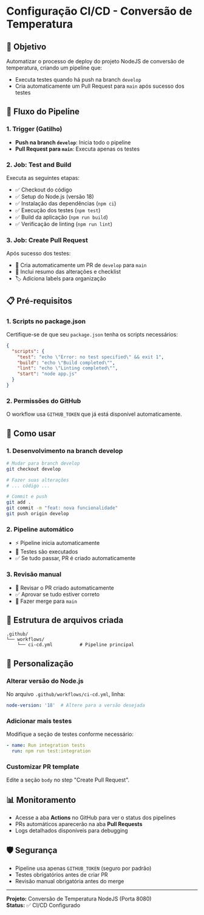 # Configuração CI/CD - Conversão de Temperatura

## 🎯 Objetivo
Automatizar o processo de deploy do projeto NodeJS de conversão de temperatura, criando um pipeline que:
- Executa testes quando há push na branch `develop`
- Cria automaticamente um Pull Request para `main` após sucesso dos testes

## 🔄 Fluxo do Pipeline

### 1. Trigger (Gatilho)
- **Push na branch `develop`**: Inicia todo o pipeline
- **Pull Request para `main`**: Executa apenas os testes

### 2. Job: Test and Build
Executa as seguintes etapas:
- ✅ Checkout do código
- ✅ Setup do Node.js (versão 18)
- ✅ Instalação das dependências (`npm ci`)
- ✅ Execução dos testes (`npm test`)
- ✅ Build da aplicação (`npm run build`)
- ✅ Verificação de linting (`npm run lint`)

### 3. Job: Create Pull Request
Após sucesso dos testes:
- 🔄 Cria automaticamente um PR de `develop` para `main`
- 📝 Inclui resumo das alterações e checklist
- 🏷️ Adiciona labels para organização

## 📋 Pré-requisitos

### 1. Scripts no package.json
Certifique-se de que seu `package.json` tenha os scripts necessários:

```json
{
  "scripts": {
    "test": "echo \"Error: no test specified\" && exit 1",
    "build": "echo \"Build completed\"",
    "lint": "echo \"Linting completed\"",
    "start": "node app.js"
  }
}
```

### 2. Permissões do GitHub
O workflow usa `GITHUB_TOKEN` que já está disponível automaticamente.

## 🚀 Como usar

### 1. Desenvolvimento na branch develop
```bash
# Mudar para branch develop
git checkout develop

# Fazer suas alterações
# ... código ...

# Commit e push
git add .
git commit -m "feat: nova funcionalidade"
git push origin develop
```

### 2. Pipeline automático
- ⚡ Pipeline inicia automaticamente
- 🧪 Testes são executados
- ✅ Se tudo passar, PR é criado automaticamente

### 3. Revisão manual
- 👀 Revisar o PR criado automaticamente
- ✅ Aprovar se tudo estiver correto
- 🔀 Fazer merge para `main`

## 📁 Estrutura de arquivos criada

```
.github/
└── workflows/
    └── ci-cd.yml          # Pipeline principal
```

## 🔧 Personalização

### Alterar versão do Node.js
No arquivo `.github/workflows/ci-cd.yml`, linha:
```yaml
node-version: '18'  # Altere para a versão desejada
```

### Adicionar mais testes
Modifique a seção de testes conforme necessário:
```yaml
- name: Run integration tests
  run: npm run test:integration
```

### Customizar PR template
Edite a seção `body` no step "Create Pull Request".

## 📊 Monitoramento

- Acesse a aba **Actions** no GitHub para ver o status dos pipelines
- PRs automáticos aparecerão na aba **Pull Requests**
- Logs detalhados disponíveis para debugging

## 🛡️ Segurança

- Pipeline usa apenas `GITHUB_TOKEN` (seguro por padrão)
- Testes obrigatórios antes de criar PR
- Revisão manual obrigatória antes do merge

---

**Projeto:** Conversão de Temperatura NodeJS (Porta 8080)  
**Status:** ✅ CI/CD Configurado
